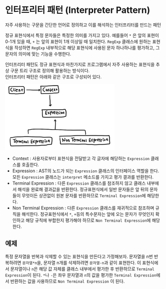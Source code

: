 # 인터프리터 패턴 (Interpreter Pattern)
자주 사용하는 구문을 간단한 언어로 정의하고 이를 해석하는 인터프리터를 만드는 패턴   

정규 표현식에서 특정 문자들은 특정한 의미를 가지고 있다. 예를들어 `*` 은 앞의 표현이 0-1개 있을 때, `+` 는 앞의 표현이 1개 이상일 때 일치한다. `RegExp` 클래스에 원하는 표현식을 작성하면 `RegExp` 내부적으로 해당 표현식에 사용된 문자 하나하나를 평가하고, 그 문자의 의미에 맞는 기능을 수행한다.   

인터프리터 패턴도 정규 표현식과 마찬가지로 프로그램에서 자주 사용하는 표현식을 추상 구문 트리 구조로 정의해 활용하는 방식이다.   
인터프리터 패턴은 아래와 같은 구조로 구성되어 있다.

<img src="./uml.jpeg" width="70%" />   

* Context : 사용자로부터 표현식을 전달받고 각 글자에 해당하는 `Expression` 클래스를 호출한다.
* Expression : AST의 노드가 되는 `Expression` 클래스의 인터페이스 역할을 한다. 모든 `Expression` 클래스는 `interpret` 메소드를 가지고 평가 결과를 반환한다.
* Terminal Expression : 다른 `Expression` 클래스를 참조하지 않고 클래스 내부에서 해석을 완료해 결과값을 반환한다. 정규표현식에서 일반 문자들은 앞 뒤의 문자들이 무엇이든 상관없이 원본 문자를 반환하므로 `Terminal Expression`에 해당한다.
* Non Terminal Expression : 다른 `Expression` 클래스를 재귀적으로 참조하며 규칙을 해석한다. 정규표현식에서 `*`, `+`등의 특수문자는 앞에 오는 문자가 무엇인지 확인하고 해당 규칙에 부합한지 평가해야 하므로 `Non Terminal Expression`에 해당한다.

## 예제
특정 문자열을 반복과 삭제할 수 있는 표현식을 만든다고 가정해보자. 문자열을 n번 반복하려면 `문자열*n`을, 문자열 n개를 삭제하려면 `문자열-n`과 같이 표현한다. 이 표현식에서 문자열이나 `n`은 해당 값 자체를 클래스 내부에서 평가한 후 반환하므로 `Terminal Expression`이 된다. `*`나 `-`은 좌우 문자열과 `n`의 값을 평가한 `Terminal Expression`에서 반환하는 값을 사용하므로 `Non Terminal Expression` 이 된다.
